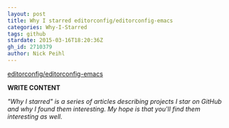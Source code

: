 ```yaml
---
layout: post
title: Why I starred editorconfig/editorconfig-emacs
categories: Why-I-Starred
tags: github
stardate: 2015-03-16T18:20:36Z
gh_id: 2710379
author: Nick Peihl
---
```


[editorconfig/editorconfig-emacs](star.repo.html_url)

**WRITE CONTENT**

*"Why I starred" is a series of articles describing projects I star on GitHub and why I found them interesting. My hope is that you'll find them interesting as well.*

